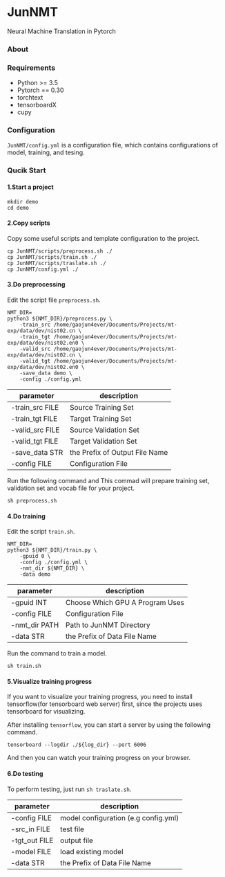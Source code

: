 # JunNMT
Neural Machine Translation in Pytorch

### About


### Requirements
- Python >= 3.5
- Pytorch == 0.30
- torchtext
- tensorboardX
- cupy

### Configuration
`JunNMT/config.yml` is a configuration file, which contains configurations of model, training, and tesing.

### Qucik Start

#### 1.Start a project

```
mkdir demo
cd demo
```

#### 2.Copy scripts
Copy some useful scripts and template configuration to the project.

```
cp JunNMT/scripts/preprocess.sh ./
cp JunNMT/scripts/train.sh ./
cp JunNMT/scripts/traslate.sh ./
cp JunNMT/config.yml ./
```
#### 3.Do preprocessing

Edit the script file `preprocess.sh`.

```
NMT_DIR= 
python3 ${NMT_DIR}/preprocess.py \
    -train_src /home/gaojun4ever/Documents/Projects/mt-exp/data/dev/nist02.cn \
    -train_tgt /home/gaojun4ever/Documents/Projects/mt-exp/data/dev/nist02.en0 \
    -valid_src /home/gaojun4ever/Documents/Projects/mt-exp/data/dev/nist02.cn \
    -valid_tgt /home/gaojun4ever/Documents/Projects/mt-exp/data/dev/nist02.en0 \
    -save_data demo \
    -config ./config.yml
```

| parameter     | description |
|---            |--- |
| -train_src FILE |  Source Training Set |
| -train_tgt FILE |  Target Training Set |
| -valid_src FILE |  Source Validation Set |
| -valid_tgt FILE |  Target Validation Set |
| -save_data STR  |  the Prefix of Output File Name |
| -config FILE    |  Configuration File |

Run the following command and This commad will prepare training set, validation set and vocab file for your project.

```
sh preprocess.sh
```


#### 4.Do training
Edit the script `train.sh`.

```
NMT_DIR=
python3 ${NMT_DIR}/train.py \
    -gpuid 0 \
    -config ./config.yml \
    -nmt_dir ${NMT_DIR} \
    -data demo
```

| parameter     | description |
|---            |---          |
| -gpuid INT    |  Choose Which GPU A Program Uses |
| -config FILE  |  Configuration File |
| -nmt_dir PATH |  Path to JunNMT Directory |
| -data STR     |  the Prefix of Data File Name |

Run the command to train a model.

```
sh train.sh
```

#### 5.Visualize training progress
If you want to visualize your training progress, you need to install tensorflow(for tensorboard web server) first, since the projects uses tensorboard for visualizing.

After installing `tensorflow`, you can start a server by using the following command.

```
tensorboard --logdir ./${log_dir} --port 6006
```

And then you can watch your training progress on your browser.

#### 6.Do testing
To perform testing, just run `sh traslate.sh`.

| parameter     | description |
|---            |--- |
| -config FILE |  model configuration (e.g config.yml) |
| -src_in FILE |  test file |
| -tgt_out FILE | output file    |
| -model FILE  |  load existing model |
| -data STR    |  the Prefix of Data File Name |